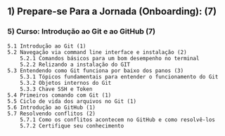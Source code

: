 ## 1) Prepare-se Para a Jornada (Onboarding): (7)
### 5) Curso: Introdução ao Git e ao GitHub (7)
    5.1 Introdução ao Git (1)
    5.2 Navegação via command line interface e instalação (2)
        5.2.1 Comandos básicos para um bom desempenho no terminal
        5.2.2 Relizando a instalação do GIT
    5.3 Entendendo como Git funciona por baixo dos panos (3)
        5.3.1 Tópicos fundamentais para entender o funcionamento do Git
        5.3.2 Objetos internos do Git
        5.3.3 Chave SSH e Token
    5.4 Primeiros comando com Git (1)
    5.5 Ciclo de vida dos arquivos no Git (1)
    5.6 Introdução ao GitHub (1)
    5.7 Resolvendo conflitos (2)
        5.7.1 Como os conflitos acontecem no GitHub e como resolvê-los
        5.7.2 Certifique seu conhecimento
